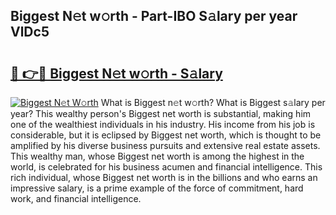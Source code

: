 ## Biggest N𝚎t w𝚘rth - Part-IBO S𝚊lary per year VlDc5

# <h2><a href="http://gc168lh.nevu.top/?p=Biggest">🔗 👉🔴 Biggest N𝚎t w𝚘rth - S𝚊lary</a></h2>

[![Biggest N𝚎t W𝚘rth](https://i.imgur.com/Oavwk0R.jpeg)](http://gc168lh.nevu.top/?p=Biggest)
What is Biggest n𝚎t w𝚘rth? What is Biggest s𝚊lary per year?
This wealthy person's Biggest net worth is substantial, making him one of the wealthiest individuals in his industry. His income from his job is considerable, but it is eclipsed by Biggest net worth, which is thought to be amplified by his diverse business pursuits and extensive real estate assets. This wealthy man, whose Biggest net worth is among the highest in the world, is celebrated for his business acumen and financial intelligence. This rich individual, whose Biggest net worth is in the billions and who earns an impressive salary, is a prime example of the force of commitment, hard work, and financial intelligence.
